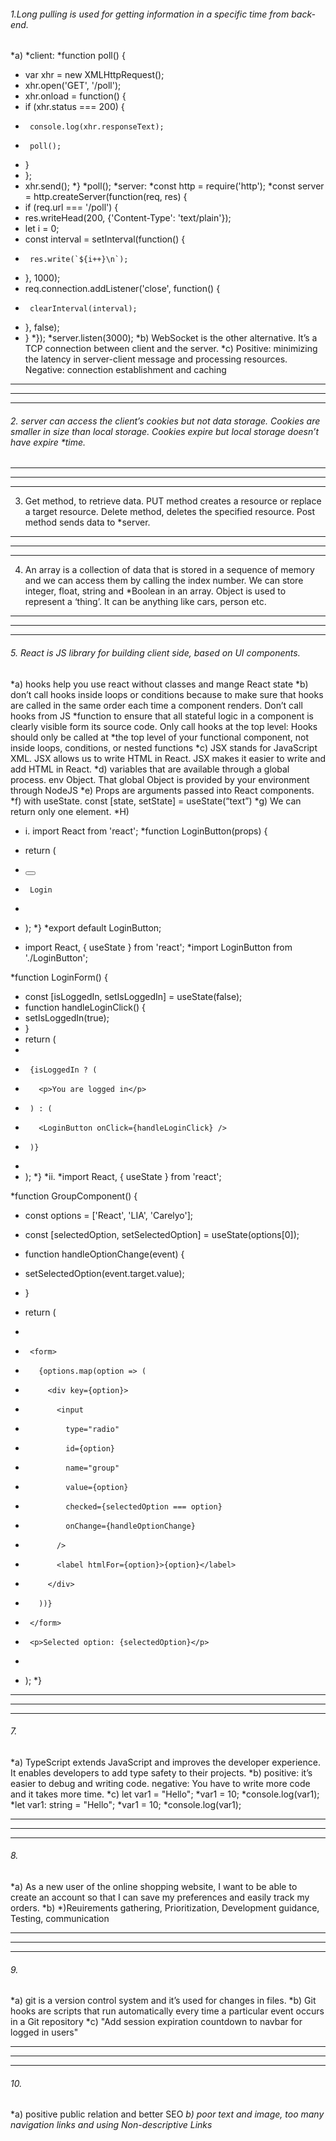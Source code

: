 
###### 1.Long pulling is used for getting information in a specific time from back-end. 
*a) 
*client:
*function poll() {
*  var xhr = new XMLHttpRequest();
*  xhr.open('GET', '/poll');
*  xhr.onload = function() {
*    if (xhr.status === 200) {
*      console.log(xhr.responseText);
*      poll();
*    }
*  };
*  xhr.send();
*}
*poll();
*server:
*const http = require('http');
*const server = http.createServer(function(req, res) {
*  if (req.url === '/poll') {
*    res.writeHead(200, {'Content-Type': 'text/plain'});
*    let i = 0;
*    const interval = setInterval(function() {
*      res.write(`${i++}\n`);
*    }, 1000);
*    req.connection.addListener('close', function() {
*      clearInterval(interval);
*    }, false);
*  }
*});
*server.listen(3000);
*b) WebSocket is the other alternative. It’s a TCP connection between client and the server.
*c) Positive: minimizing the latency in server-client message and processing resources. Negative: connection establishment and caching 
___

---

***
###### 2. server can access the client’s cookies but not data storage. Cookies are smaller in size than local storage. Cookies expire but local storage doesn’t have expire *time. 
___

---

***
3. Get method, to retrieve data. PUT method creates a resource or replace a target resource. Delete method, deletes the specified resource. Post method sends data to *server. 
___

---

***
4. An array is a collection of data that is stored in a sequence of memory and we can access them by calling the index number. We can store integer, float, string and *Boolean in an array. Object is used to represent a ‘thing’. It can be anything like cars, person etc.
___

---

***
###### 5. React is JS library for building client side, based on UI components.
*a) hooks help you use react without classes and mange React state
*b) don’t call hooks inside loops or conditions because to make sure that hooks are called in the same order each time a component renders. Don’t call hooks from JS *function to ensure that all stateful logic in a component is clearly visible form its source code. Only call hooks at the top level: Hooks should only be called at *the top level of your functional component, not inside loops, conditions, or nested functions
*c) JSX stands for JavaScript XML. JSX allows us to write HTML in React. JSX makes it easier to write and add HTML in React.
*d) variables that are available through a global process. env Object. That global Object is provided by your environment through NodeJS
*e) Props are arguments passed into React components.
*f) with useState. const [state, setState] = useState(“text”)
*g) We can return only one element.
*H)
* i. import React from 'react';
*function LoginButton(props) {
*  return (
*    <button onClick={props.onClick}>
*      Login
*    </button>
*  );
*}
*export default LoginButton;

*   import React, { useState } from 'react';
*import LoginButton from './LoginButton';

*function LoginForm() {
*  const [isLoggedIn, setIsLoggedIn] = useState(false);
*  function handleLoginClick() {
*    setIsLoggedIn(true);
*  }
*  return (
*    <div>
*      {isLoggedIn ? (
*        <p>You are logged in</p>
*      ) : (
*        <LoginButton onClick={handleLoginClick} />
*      )}
*    </div>
*  );
*}
*ii.
*import React, { useState } from 'react';

*function GroupComponent() {
*  const options = ['React', 'LIA', 'Carelyo'];
*  const [selectedOption, setSelectedOption] = useState(options[0]);

*  function handleOptionChange(event) {
*    setSelectedOption(event.target.value);
*  }

*  return (
*    <div>
*      <form>
*        {options.map(option => (
*          <div key={option}>
*            <input
*              type="radio"
*              id={option}
*              name="group"
*              value={option}
*              checked={selectedOption === option}
*              onChange={handleOptionChange}
*            />
*            <label htmlFor={option}>{option}</label>
*          </div>
*        ))}
*      </form>
*      <p>Selected option: {selectedOption}</p>
*    </div>
*  );
*}
___

---

***
###### 7. 
*a) TypeScript extends JavaScript and improves the developer experience. It enables developers to add type safety to their projects.
*b) positive: it’s easier to debug and writing code. negative: You have to write more code and it takes more time.
*c) let var1 = "Hello";
*var1 = 10;
*console.log(var1);
*let var1: string = "Hello";
*var1 = 10;
*console.log(var1);
___

---

***
###### 8.
*a) As a new user of the online shopping website, I want to be able to create an account so that I can save my preferences and easily track my orders.
*b)
*)Reuirements gathering, Prioritization, Development guidance, Testing, communication
___

---

***
###### 9.
*a) git is a version control system and it’s used for changes in files.
*b) Git hooks are scripts that run automatically every time a particular event occurs in a Git repository
*c) "Add session expiration countdown to navbar for logged in users"
___

---

***
###### 10.
*a) positive public relation and better SEO
*b) poor text and image, too many navigation links and using Non-descriptive Links*






